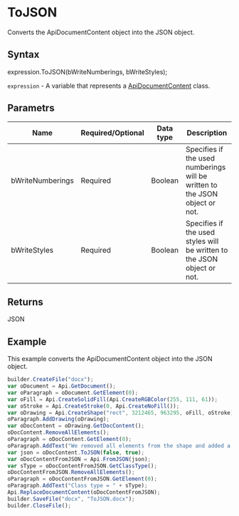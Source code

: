 # ToJSON

Converts the ApiDocumentContent object into the JSON object.

## Syntax

expression.ToJSON(bWriteNumberings, bWriteStyles);

`expression` - A variable that represents a [ApiDocumentContent](../ApiDocumentContent.md) class.

## Parametrs

| **Name** | **Required/Optional** | **Data type** | **Description** |
| ------------- | ------------- | ------------- | ------------- |
| bWriteNumberings | Required | Boolean | Specifies if the used numberings will be written to the JSON object or not. |
| bWriteStyles | Required | Boolean | Specifies if the used styles will be written to the JSON object or not. |

## Returns

JSON

## Example

This example converts the ApiDocumentContent object into the JSON object.

```javascript
builder.CreateFile("docx");
var oDocument = Api.GetDocument();
var oParagraph = oDocument.GetElement(0);
var oFill = Api.CreateSolidFill(Api.CreateRGBColor(255, 111, 61));
var oStroke = Api.CreateStroke(0, Api.CreateNoFill());
var oDrawing = Api.CreateShape("rect", 3212465, 963295, oFill, oStroke);
oParagraph.AddDrawing(oDrawing);
var oDocContent = oDrawing.GetDocContent();
oDocContent.RemoveAllElements();
oParagraph = oDocContent.GetElement(0);
oParagraph.AddText("We removed all elements from the shape and added a new paragraph inside it.");
var json = oDocContent.ToJSON(false, true);
var oDocContentFromJSON = Api.FromJSON(json);
var sType = oDocContentFromJSON.GetClassType();
oDocContentFromJSON.RemoveAllElements();
oParagraph = oDocContentFromJSON.GetElement(0);
oParagraph.AddText("Class type = " + sType);
Api.ReplaceDocumentContent(oDocContentFromJSON);
builder.SaveFile("docx", "ToJSON.docx");
builder.CloseFile();
```